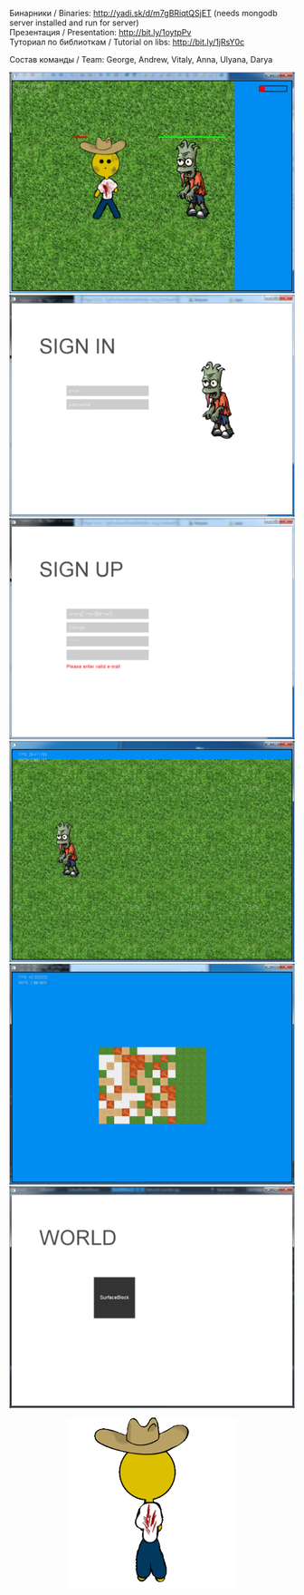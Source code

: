 Бинарники / Binaries: http://yadi.sk/d/m7gBRiqtQSjET (needs mongodb server installed and run for server)<br>
Презентация / Presentation: http://bit.ly/1oytpPv<br>
Туториал по библиоткам / Tutorial on libs: http://bit.ly/1jRsY0c<br>


Состав команды / Team: George, Andrew, Vitaly, Anna, Ulyana, Darya


![alt tag](https://raw.githubusercontent.com/103game/103game/master/examples/screenshots/lifeDecr.png)
![alt tag](https://raw.githubusercontent.com/103game/103game/master/examples/screenshots/signin.png)
![alt tag](https://raw.githubusercontent.com/103game/103game/master/examples/screenshots/signup_valid.png)
![alt tag](https://raw.githubusercontent.com/103game/103game/master/examples/screenshots/zomb2.png)
![alt tag](https://raw.githubusercontent.com/103game/103game/master/examples/screenshots/map.png)
![alt tag](https://raw.githubusercontent.com/103game/103game/master/examples/screenshots/scr2.png)
<p align="center"><img width="300" src = "https://raw.githubusercontent.com/103game/103game/master/examples/screenshots/output_mkkZ9s.gif" /></p>

